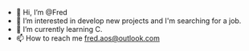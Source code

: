 - 👋 Hi, I’m @Fred
- 👀 I’m interested in develop new projects and I'm searching for a job.
- 🌱 I’m currently learning C.
- 📫 How to reach me fred.aos@outlook.com
